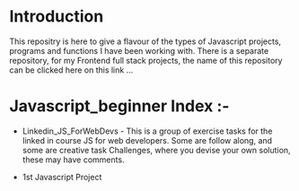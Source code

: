 # Introduction

This repositry is here to give a flavour of the types of Javascript projects, programs and functions I have been working with.  There is a separate repository,
for my Frontend full stack projects, the name of this repository can be clicked here on this link ...

# Javascript_beginner  Index :-

* Linkedin_JS_ForWebDevs  -  This is a group of exercise tasks for the linked in course JS for web developers.
                             Some are follow along, and some are creative task Challenges, where you devise your own solution, these may have comments.


* 1st Javascript Project
